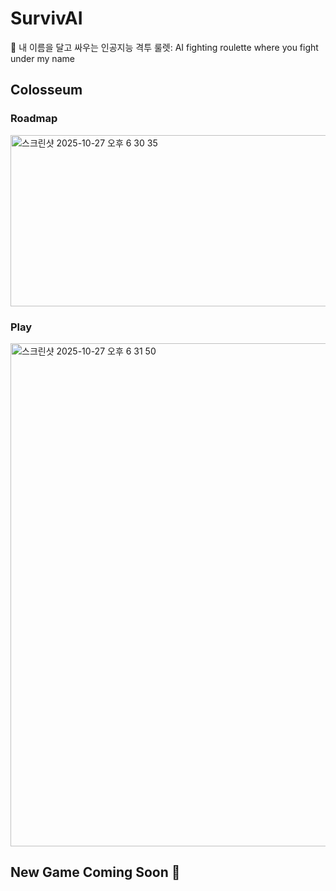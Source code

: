 # SurvivAI
🥊 내 이름을 달고 싸우는 인공지능 격투 룰렛: AI fighting roulette where you fight under my name

## Colosseum
### Roadmap
<img width="848" height="274" alt="스크린샷 2025-10-27 오후 6 30 35" src="https://github.com/user-attachments/assets/824c468e-f3c5-4704-8c28-6db6d31cb0aa" />

### Play
<img width="1546" height="805" alt="스크린샷 2025-10-27 오후 6 31 50" src="https://github.com/user-attachments/assets/65d8cc26-1d7f-4e97-989e-00cfe6e89a8b" />

## New Game Coming Soon 🎲
